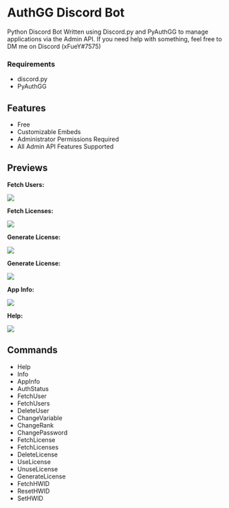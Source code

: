 # AuthGG Discord Bot
Python Discord Bot Written using Discord.py and PyAuthGG to manage applications via the Admin API.
If you need help with something, feel free to DM me on Discord (xFueY#7575)

### Requirements
- discord.py
- PyAuthGG

## Features
- Free
- Customizable Embeds
- Administrator Permissions Required
- All Admin API Features Supported


## Previews

**Fetch Users:**

![](https://i.imgur.com/yFkeU8R.gif)

**Fetch Licenses:**

![](https://i.imgur.com/QnyVPzl.gif)

**Generate License:**

![](https://i.imgur.com/a8YvhJ2.png)

**Generate License:**

![](https://i.imgur.com/m71gAJ2.png)

**App Info:**

![](https://i.imgur.com/MkYH4Ge.png)

**Help:**

![](https://i.imgur.com/4AwrYra.png)


## Commands
- Help
- Info
- AppInfo
- AuthStatus
- FetchUser
- FetchUsers
- DeleteUser
- ChangeVariable
- ChangeRank
- ChangePassword
- FetchLicense
- FetchLicenses
- DeleteLicense
- UseLicense
- UnuseLicense
- GenerateLicense
- FetchHWID
- ResetHWID
- SetHWID
